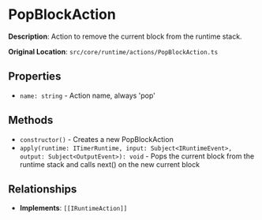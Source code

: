 # PopBlockAction

**Description**: Action to remove the current block from the runtime stack.

**Original Location**: `src/core/runtime/actions/PopBlockAction.ts`

## Properties

*   `name: string` - Action name, always 'pop'

## Methods

*   `constructor()` - Creates a new PopBlockAction
*   `apply(runtime: ITimerRuntime, input: Subject<IRuntimeEvent>, output: Subject<OutputEvent>): void` - Pops the current block from the runtime stack and calls next() on the new current block

## Relationships
*   **Implements**: `[[IRuntimeAction]]`